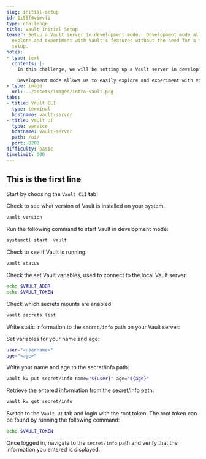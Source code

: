 ```yaml
---
slug: initial-setup
id: 1i58f6vimvfi
type: challenge
title: Vault Initial Setup
teaser: Setup a Vault server in development mode.  Development mode allows us to easily
  explore and experiment with Vault's features without the need for a full production
  setup.
notes:
- type: text
  contents: |-
    In this challenge, we will be setting up a Vault server in development mode to securely manage our sensitive information, such as passwords. The Vault server is a powerful tool designed to provide a centralized location for storing and accessing secrets while maintaining high levels of security and encryption.

    Development mode allows us to easily explore and experiment with Vault's features without the need for a full production setup. Please note that this mode is not recommended for production environments, as it uses a simplified, in-memory storage system and automatically unseals the Vault.
- type: image
  url: ../assets/images/intro-vault.png
tabs:
- title: Vault CLI
  type: terminal
  hostname: vault-server
- title: Vault UI
  type: service
  hostname: vault-server
  path: /ui/
  port: 8200
difficulty: basic
timelimit: 600
---
```


## This is the first line

Start by choosing the `Vault CLI` tab.

Check to see what version of Vault is installed on your system.

```bash
vault version
```

Run the following command to start Vault in development mode:

```bash
systemctl start  vault 
```

Check to see if Vault is running.

```bash
vault status
```

Check the set Vault variables, used to connect to the local Vault server:

```bash
echo $VAULT_ADDR
echo $VAULT_TOKEN
```

Check which secrets mounts are enabled

```bash
vault secrets list
```

Write static information to the  `secret/info` path on your Vault server:

Set variables for your name and age:

```bash
user="<username>"
age="<age>"
```

Write your name and age to the secret/info path:

```bash
vault kv put secret/info name="${user}" age="${age}"
```

Retrieve the entered information from the secret/info path:

```bash
vault kv get secret/info
```

Switch to the `Vault UI` tab and login with the root token.
The root token can be found by running the following command:

```bash
echo $VAULT_TOKEN
```

Once logged in, navigate to the `secret/info` path and verify that the information you entered is displayed.
